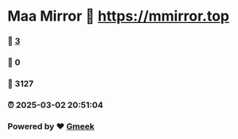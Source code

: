 # Maa Mirror :link: https://mmirror.top 
### :page_facing_up: [3](https://mmirror.top/tag.html) 
### :speech_balloon: 0 
### :hibiscus: 3127 
### :alarm_clock: 2025-03-02 20:51:04 
### Powered by :heart: [Gmeek](https://github.com/Meekdai/Gmeek)
